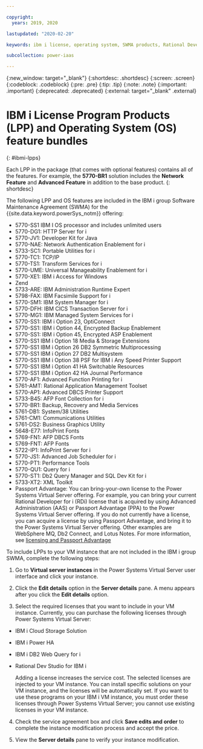 ```yaml
---

copyright:
  years: 2019, 2020

lastupdated: "2020-02-20"

keywords: ibm i license, operating system, SWMA products, Rational Development Studio

subcollection: power-iaas

---
```


{:new_window: target="_blank"}
{:shortdesc: .shortdesc}
{:screen: .screen}
{:codeblock: .codeblock}
{:pre: .pre}
{:tip: .tip}
{:note: .note}
{:important: .important}
{:deprecated: .deprecated}
{:external: target="_blank" .external}

# IBM i License Program Products (LPP) and Operating System (OS) feature bundles
{: #ibmi-lpps}

Each LPP in the package (that comes with optional features) contains all of the features. For example, the **5770-BR1** solution includes the **Network Feature** and **Advanced Feature** in addition to the base product.
{: shortdesc}

The following LPP and OS features are included in the IBM i group Software Maintenance Agreement (SWMA) for the {{site.data.keyword.powerSys_notm}} offering:

- 5770-SS1 IBM I OS processor and includes unlimited users 
- 5770-DG1: HTTP Server for i
- 5770-JV1: Developer Kit for Java 
- 5770-NAE: Network Authentication Enablement for i
- 5733-SC1: Portable Utilities for i 
- 5770-TC1: TCP/IP 
- 5770-TS1: Transform Services for i
- 5770-UME: Universal Manageability Enablement for i
- 5770-XE1: IBM i Access for Windows 
- Zend 
- 5733-ARE: IBM Administration Runtime Expert 
- 5798-FAX: IBM Facsimile Support for i 
- 5770-SM1: IBM System Manager for i 
- 5770-DFH: IBM CICS Transaction Server for i 
- 5770-MG1: IBM Managed System Services for i
- 5770-SS1: IBM i Option 23, OptiConnect 
- 5770-SS1: IBM i Option 44, Encrypted Backup Enablement 
- 5770-SS1: IBM i Option 45, Encrypted ASP Enablement 
- 5770-SS1 IBM i Option 18 Media & Storage Extensions
- 5770-SS1 IBM i Option 26 DB2 Symmetric Multiprocessing
- 5770-SS1 IBM i Option 27 DB2 Multisystem
- 5770-SS1 IBM i Option 38 PSF for IBM i Any Speed Printer Support
- 5770-SS1 IBM i Option 41 HA Switchable Resources
- 5770-SS1 IBM i Option 42 HA Journal Performance
- 5770-AF1: Advanced Function Printing for i 
- 5761-AMT: Rational Application Management Toolset
- 5770-AP1: Advanced DBCS Printer Support 
- 5733-B45: AFP Font Collection for i
- 5770-BR1: Backup, Recovery and Media Services
- 5761-DB1: System/38 Utilities
- 5761-CM1: Communications Utilities
- 5761-DS2: Business Graphics Utility
- 5648-E77: InfoPrint Fonts
- 5769-FN1: AFP DBCS Fonts
- 5769-FNT: AFP Fonts
- 5722-IP1: InfoPrint Server for i
- 5770-JS1: Advanced Job Scheduler for i
- 5770-PT1: Performance Tools
- 5770-QU1: Query for i
- 5770-ST1: Db2 Query Manager and SQL Dev Kit for i
- 5733-XT2: XML Toolkit
- Passport Advantage: You can bring-your-own license to the Power Systems Virtual Server offering. For example, you can bring your current Rational Developer for i (RDi) license that is acquired by using Advanced Administration (AAS) or Passport Advantage (PPA) to the Power Systems Virtual Server offering. If you do not currently have a license, you can acquire a license by using Passport Advantage, and bring it to the Power Systems Virtual Server offering. Other examples are WebSphere MQ, Db2 Connect, and Lotus Notes. For more information, see [licensing and Passport Advantage](https://www.ibm.com/software/passportadvantage/eligible_public_cloud_BYOSL_policy.html)

To include LPPs to your VM instance that are not included in the IBM i group SWMA, complete the following steps:

1. Go to **Virtual server instances** in the Power Systems Virtual Server user interface and click your instance.

2. Click the **Edit details** option in the **Server details** pane. A menu appears after you click the **Edit details** option.

3. Select the required licenses that you want to include in your VM instance. Currently, you can purchase the following licenses through Power Systems Virtual Server:

  - IBM i Cloud Storage Solution
  - IBM i Power HA
  - IBM i DB2 Web Query for i
  - Rational Dev Studio for IBM i

    Adding a license increases the service cost. The selected licenses are injected to your VM instance. You can install specific solutions on your VM instance, and the licenses will be automatically set. If you want to use these programs on your IBM i VM instance, you must order these licenses through Power Systems Virtual Server; you cannot use existing licenses in your VM instance.

4. Check the service agreement box and click **Save edits and order** to complete the instance modification process and accept the price.

5. View the **Server details** pane to verify your instance modification.

